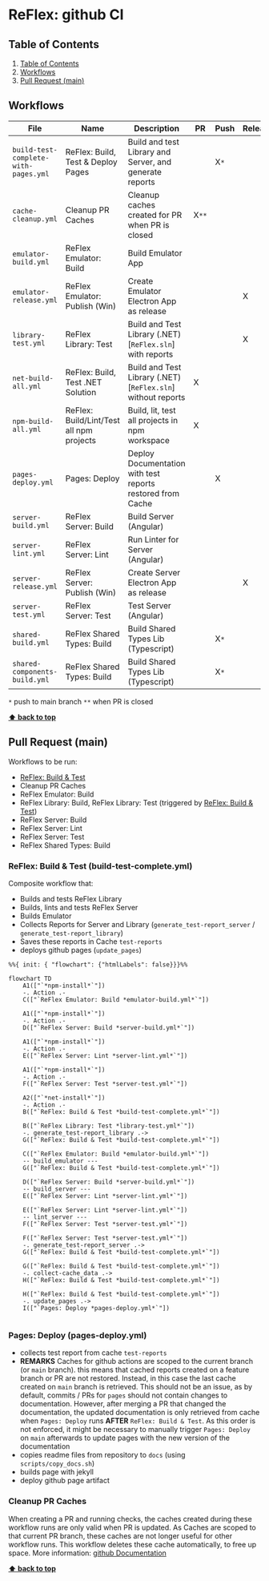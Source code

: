 # ReFlex: github CI

<!-- omit in toc -->

## Table of Contents

1. [Table of Contents](#table-of-contents)
2. [Workflows](#workflows)
3. [Pull Request (main)](#pull-request-main)

## Workflows

| File                                 | Name                                     | Description                                                  | PR    | Push | Release | call | manual |
| ------------------------------------ | ---------------------------------------- | ------------------------------------------------------------ | ----- | ---- | ------- | ---- | ------ |
| `build-test-complete-with-pages.yml` | ReFlex: Build, Test & Deploy Pages       | Build and test Library and Server, and generate reports      |       | X`*` |         |      | X      |
| `cache-cleanup.yml`                  | Cleanup PR Caches                        | Cleanup caches created for PR when PR is closed              | X`**` |      |         |      |        |
| `emulator-build.yml`                 | ReFlex Emulator: Build                   | Build Emulator App                                           |       |      |         | X    | X      |
| `emulator-release.yml`               | ReFlex Emulator: Publish (Win)           | Create Emulator Electron App as release                      |       |      | X       |      |        |
| `library-test.yml`                   | ReFlex Library: Test                     | Build and Test Library (.NET) [`ReFlex.sln`] with reports    |       |      | X       | X    |        |
| `net-build-all.yml`                  | ReFlex: Build, Test .NET Solution        | Build and Test Library (.NET) [`ReFlex.sln`] without reports | X     |      |         |      | X      |
| `npm-build-all.yml`                  | ReFlex: Build/Lint/Test all npm projects | Build, lit, test all projects in npm workspace               | X     |      |         |      | X      |
| `pages-deploy.yml`                   | Pages: Deploy                            | Deploy Documentation with test reports restored from Cache   |       | X    |         |      | X      |
| `server-build.yml`                   | ReFlex Server: Build                     | Build Server (Angular)                                       |       |      |         | X    | X      |
| `server-lint.yml`                    | ReFlex Server: Lint                      | Run Linter for Server (Angular)                              |       |      |         | X    | X      |
| `server-release.yml`                 | ReFlex Server: Publish (Win)             | Create Server Electron App as release                        |       |      | X       |      |        |
| `server-test.yml`                    | ReFlex Server: Test                      | Test Server (Angular)                                        |       |      |         | X    | X      |
| `shared-build.yml`                   | ReFlex Shared Types: Build               | Build Shared Types Lib (Typescript)                          |       | X`*` |         |      | X      |
| `shared-components-build.yml`        | ReFlex Shared Types: Build               | Build Shared Types Lib (Typescript)                          |       | X`*` |         |      | X      |

`*` push to main branch
`**` when PR is closed

**[⬆ back to top](#table-of-contents)**

## Pull Request (main)

Workflows to be run:

- [ReFlex: Build & Test](#reflex-build--test-build-test-completeyml)
- Cleanup PR Caches
- ReFlex Emulator: Build
- ReFlex Library: Build, ReFlex Library: Test (triggered by [ReFlex: Build & Test](#reflex-build--test-build-test-completeyml))
- ReFlex Server: Build
- ReFlex Server: Lint
- ReFlex Server: Test
- ReFlex Shared Types: Build

### ReFlex: Build & Test (build-test-complete.yml)

Composite workflow that:

- Builds and tests ReFlex Library
- Builds, lints and tests ReFlex Server
- Builds Emulator
- Collects Reports for Server and Library (`generate_test-report_server` / `generate_test-report_library`)
- Saves these reports in Cache `test-reports`
- deploys github pages (`update_pages`)

```mermaid
%%{ init: { "flowchart": {"htmlLabels": false}}}%%

flowchart TD
    A1(["`*npm-install*`"])
    -. Action .-
    C(["`ReFlex Emulator: Build *emulator-build.yml*`"])

    A1(["`*npm-install*`"])
    -. Action .-
    D(["`ReFlex Server: Build *server-build.yml*`"])

    A1(["`*npm-install*`"])
    -. Action .-
    E(["`ReFlex Server: Lint *server-lint.yml*`"])

    A1(["`*npm-install*`"])
    -. Action .-
    F(["`ReFlex Server: Test *server-test.yml*`"])

    A2(["`*net-install*`"])
    -. Action .-
    B(["`ReFlex: Build & Test *build-test-complete.yml*`"])

    B(["`ReFlex Library: Test *library-test.yml*`"])
    -. generate_test-report_library .->
    G(["`ReFlex: Build & Test *build-test-complete.yml*`"])

    C(["`ReFlex Emulator: Build *emulator-build.yml*`"])
    -- build_emulator ---
    G(["`ReFlex: Build & Test *build-test-complete.yml*`"])    

    D(["`ReFlex Server: Build *server-build.yml*`"])
    -- build_server ---
    E(["`ReFlex Server: Lint *server-lint.yml*`"])

    E(["`ReFlex Server: Lint *server-lint.yml*`"])
    -- lint_server ---
    F(["`ReFlex Server: Test *server-test.yml*`"])

    F(["`ReFlex Server: Test *server-test.yml*`"])
    -. generate_test-report_server .->
    G(["`ReFlex: Build & Test *build-test-complete.yml*`"])

    G(["`ReFlex: Build & Test *build-test-complete.yml*`"])
    -. collect-cache_data .->
    H(["`ReFlex: Build & Test *build-test-complete.yml*`"])

    H(["`ReFlex: Build & Test *build-test-complete.yml*`"])
    -. update_pages .->
    I(["`Pages: Deploy *pages-deploy.yml*`"])
  
```

### Pages: Deploy (pages-deploy.yml)

- collects test report from cache `test-reports`
- **REMARKS** Caches for github actions are scoped to the current branch (or `main` branch). this means that cached reports created on a feature branch or PR are not restored. Instead, in this case the last cache created on `main` branch is retrieved. This should not be an issue, as by default, commits / PRs for `pages` should not contain changes to documentation. However, after merging a PR that changed the documentation, the updated documentation is only retrieved from cache when `Pages: Deploy` runs **AFTER** `ReFlex: Build & Test`. As this order is not enforced, it might be necessary to manually trigger `Pages: Deploy` on `main` afterwards to update pages with the new version of the documentation
- copies readme files from repository to `docs` (using `scripts/copy_docs.sh`)
- builds page with jekyll
- deploy github page artifact

### Cleanup PR Caches

When creating a PR and running checks, the caches created during these workflow runs are only valid when PR is updated. As Caches are scoped to that current PR branch, these caches are not longer useful for other workflow runs. This workflow deletes these cache automatically, to free up space.
More information: [github Documentation](https://docs.github.com/en/actions/using-workflows/caching-dependencies-to-speed-up-workflows#force-deleting-cache-entries)

**[⬆ back to top](#table-of-contents)**
